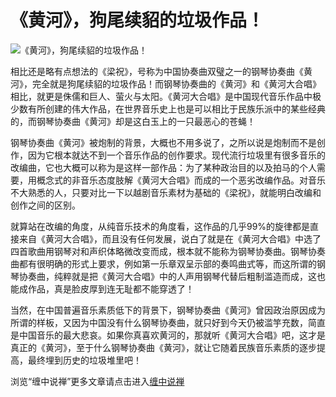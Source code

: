 《黄河》，狗尾续貂的垃圾作品！
====





![《黄河》，狗尾续貂的垃圾作品！](http://simg.sinajs.cn/blog7style/images/common/sg_trans.gif)





相比还是略有点想法的《梁祝》，号称为中国协奏曲双璧之一的钢琴协奏曲《黄河》，完全就是狗尾续貂的垃圾作品！而钢琴协奏曲的《黄河》和《黄河大合唱》相比，就更是侏儒和巨人、萤火与太阳。《黄河大合唱》是中国现代音乐作品中极少数有所创建的伟大作品，在世界音乐史上也是可以相比于民族乐派中的某些经典的，而钢琴协奏曲《黄河》却是这白玉上的一只最恶心的苍蝇！

钢琴协奏曲《黄河》被炮制的背景，大概也不用多说了，之所以说是炮制而不是创作，因为它根本就达不到一个音乐作品的创作要求。现代流行垃圾里有很多音乐的改编曲，它也大概可以称为是这样一部作品：为了某种政治目的以及拍马的个人需要，用概念式的非音乐态度肢解《黄河大合唱》而成的一个恶劣改编作品。对音乐不大熟悉的人，只要对比一下以越剧音乐素材为基础的《梁祝》，就能明白改编和创作之间的区别。

就算站在改编的角度，从纯音乐技术的角度看，这作品的几乎99%的旋律都是直接来自《黄河大合唱》，而且没有任何发展，说白了就是在《黄河大合唱》中选了四首歌曲用钢琴对和声织体略微改变而成，根本就不能称为钢琴协奏曲。钢琴协奏曲都有很明确的形式上要求，例如第一乐章双呈示部的奏鸣曲式等，而这所谓的钢琴协奏曲，纯粹就是把《黄河大合唱》中的人声用钢琴代替后粗制滥造而成，这也能成作品，真是脸皮厚到连无耻都不能穿透了！

当然，在中国普遍音乐素质低下的背景下，钢琴协奏曲《黄河》曾因政治原因成为所谓的样板，又因为中国没有什么钢琴协奏曲，就只好到今天仍被滥竽充数，简直是中国音乐的最大悲哀。如果你真喜欢黄河的，那就听《黄河大合唱》吧，这才是真正的《黄河》，至于什么钢琴协奏曲《黄河》，就让它随着民族音乐素质的逐步提高，最终埋到历史的垃圾堆里吧！

浏览“缠中说禅”更多文章请点击进入[缠中说禅](http://blog.sina.com.cn/m/chzhshch)
